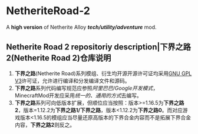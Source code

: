# NetheriteRoad-2
A **high version** of Netherite Alloy ***tech/utility/adventure*** mod.
 
Netherite Road 2 repositoriy description|下界之路2(Netherite Road 2)仓库说明
----
1. **下界之路**(Netherite Road)系列模组、衍生均开源开源许可证均采用[GNU GPL V3](https://github.com/MCPrinciple/NetheriteRoad-2/blob/main/LICENSE)许可证，允许进行编译和分发编译文件和源码。
2. **下界之路**系列代码编写规范应参照*阿里巴巴/Google开发模式*，MinecraftMod开发应采用*统一的、通用的方式*去编写。
3. **下界之路**系列可向低版本扩展，但顺位应当按照：版本>=1.16.5为**下界之路2**，版本=1.12.2为**下界之路1/下界之路**，版本<1.12.2为**下界之路0**。而对应游戏版本<1.16.5的模组应当尽量还原高版本的下界合金内容而不是拓展下界合金内容，**下界之路2**则反之。
